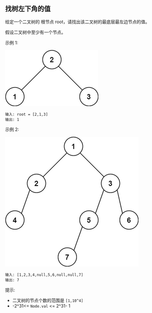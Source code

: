 ## 找树左下角的值

给定一个二叉树的 根节点 root，请找出该二叉树的最底层最左边节点的值。

假设二叉树中至少有一个节点。

示例 1:

![](../images/513.find-bottom-left-tree-value.png)
```
输入: root = [2,1,3]
输出: 1
```

示例 2:

![](../images/513.find-bottom-left-tree-value_1.png)
```
输入: [1,2,3,4,null,5,6,null,null,7]
输出: 7
```

提示:

* 二叉树的节点个数的范围是 `[1,10^4]`
* -2^31<= `Node.val` <= 2^31- 1